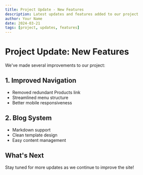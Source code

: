 ```yaml
---
title: Project Update - New Features
description: Latest updates and features added to our project
author: Your Name
date: 2024-03-21
tags: [project, updates, features]
---
```


# Project Update: New Features

We've made several improvements to our project:

## 1. Improved Navigation
- Removed redundant Products link
- Streamlined menu structure
- Better mobile responsiveness

## 2. Blog System
- Markdown support
- Clean template design
- Easy content management

## What's Next
Stay tuned for more updates as we continue to improve the site! 